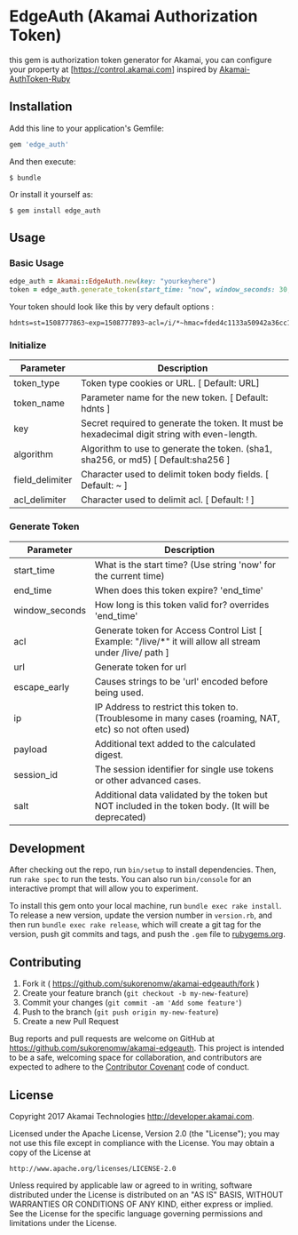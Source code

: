 # EdgeAuth (Akamai Authorization Token)

this gem is authorization token generator for Akamai, you can configure your property at [https://control.akamai.com]
inspired by [Akamai-AuthToken-Ruby](https://github.com/AstinCHOI/Akamai-AuthToken-Ruby)

## Installation

Add this line to your application's Gemfile:

```ruby
gem 'edge_auth'
```

And then execute:

    $ bundle

Or install it yourself as:

    $ gem install edge_auth

## Usage

### Basic Usage

```Ruby
edge_auth = Akamai::EdgeAuth.new(key: "yourkeyhere")
token = edge_auth.generate_token(start_time: "now", window_seconds: 30, acl: "/path/whatever")
```

Your token should look like this by very default options :

```
hdnts=st=1508777863~exp=1508777893~acl=/i/*~hmac=fded4c1133a50942a36cc16a9a94d68e8573d10d144d03860a7c3a3734d13dff
```

### Initialize

| Parameter | Description |
|-----------|-------------|
| token_type| Token type cookies or URL. [ Default: URL] |
| token_name | Parameter name for the new token. [ Default: hdnts ] |
| key | Secret required to generate the token. It must be hexadecimal digit string with even-length. |
| algorithm  | Algorithm to use to generate the token. (sha1, sha256, or md5) [ Default:sha256 ] |
| field_delimiter | Character used to delimit token body fields. [ Default: ~ ] |
| acl_delimiter | Character used to delimit acl. [ Default: ! ] |

### Generate Token

| Parameter | Description |
|-----------|-------------|
| start_time | What is the start time? (Use string 'now' for the current time) |
| end_time | When does this token expire? 'end_time'  |
| window_seconds | How long is this token valid for? overrides 'end_time' |
| acl | Generate token for Access Control List [ Example: "/live/*" it will allow all stream under /live/ path ] |
| url | Generate token for url |
| escape_early | Causes strings to be 'url' encoded before being used. |
| ip | IP Address to restrict this token to. (Troublesome in many cases (roaming, NAT, etc) so not often used) |
| payload | Additional text added to the calculated digest. |
| session_id | The session identifier for single use tokens or other advanced cases. |
| salt | Additional data validated by the token but NOT included in the token body. (It will be deprecated) |


## Development

After checking out the repo, run `bin/setup` to install dependencies. Then, run `rake spec` to run the tests. You can also run `bin/console` for an interactive prompt that will allow you to experiment.

To install this gem onto your local machine, run `bundle exec rake install`. To release a new version, update the version number in `version.rb`, and then run `bundle exec rake release`, which will create a git tag for the version, push git commits and tags, and push the `.gem` file to [rubygems.org](https://rubygems.org).

## Contributing

1. Fork it ( https://github.com/sukorenomw/akamai-edgeauth/fork )
2. Create your feature branch (`git checkout -b my-new-feature`)
3. Commit your changes (`git commit -am 'Add some feature'`)
4. Push to the branch (`git push origin my-new-feature`)
5. Create a new Pull Request

Bug reports and pull requests are welcome on GitHub at https://github.com/sukorenomw/akamai-edgeauth. This project is intended to be a safe, welcoming space for collaboration, and contributors are expected to adhere to the [Contributor Covenant](http://contributor-covenant.org) code of conduct.

## License

Copyright 2017 Akamai Technologies http://developer.akamai.com.

Licensed under the Apache License, Version 2.0 (the "License");
you may not use this file except in compliance with the License.
You may obtain a copy of the License at

    http://www.apache.org/licenses/LICENSE-2.0

Unless required by applicable law or agreed to in writing, software
distributed under the License is distributed on an "AS IS" BASIS,
WITHOUT WARRANTIES OR CONDITIONS OF ANY KIND, either express or implied.
See the License for the specific language governing permissions and
limitations under the License.
